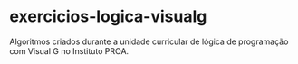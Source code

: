 # exercicios-logica-visualg
Algoritmos criados durante a unidade curricular de lógica de programação com Visual G no Instituto PROA.
